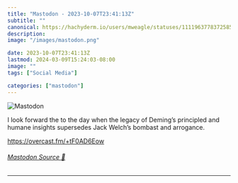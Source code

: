 ```yaml
---
title: "Mastodon - 2023-10-07T23:41:13Z"
subtitle: ""
canonical: https://hachyderm.io/users/mweagle/statuses/111196377837258583
description:
image: "/images/mastodon.png"

date: 2023-10-07T23:41:13Z
lastmod: 2024-03-09T15:24:03-08:00
image: ""
tags: ["Social Media"]

categories: ["mastodon"]
---
```

![Mastodon](/images/mastodon.png)

<p>I look forward the to the day when the legacy of Deming’s principled and humane insights supersedes Jack Welch’s bombast and arrogance. </p><p><a href="https://overcast.fm/+tF0AD6Eow" target="_blank" rel="nofollow noopener noreferrer" translate="no"><span class="invisible">https://</span><span class="">overcast.fm/+tF0AD6Eow</span><span class="invisible"></span></a></p>


###### [Mastodon Source 🐘](https://hachyderm.io/@mweagle/111196377837258583)

___
